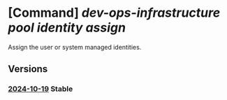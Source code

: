 # [Command] _dev-ops-infrastructure pool identity assign_

Assign the user or system managed identities.

## Versions

### [2024-10-19](/Resources/mgmt-plane/L3N1YnNjcmlwdGlvbnMve30vcmVzb3VyY2Vncm91cHMve30vcHJvdmlkZXJzL21pY3Jvc29mdC5kZXZvcHNpbmZyYXN0cnVjdHVyZS9wb29scy97fQ==/2024-10-19.xml) **Stable**

<!-- mgmt-plane /subscriptions/{}/resourcegroups/{}/providers/microsoft.devopsinfrastructure/pools/{} 2024-10-19 identity -->
